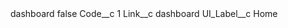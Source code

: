 <?xml version="1.0" encoding="UTF-8"?>
<CustomMetadata xmlns="http://soap.sforce.com/2006/04/metadata" xmlns:xsi="http://www.w3.org/2001/XMLSchema-instance" xmlns:xsd="http://www.w3.org/2001/XMLSchema">
    <label>dashboard</label>
    <protected>false</protected>
    <values>
        <field>Code__c</field>
        <value xsi:type="xsd:string">1</value>
    </values>
    <values>
        <field>Link__c</field>
        <value xsi:type="xsd:string">dashboard</value>
    </values>
    <values>
        <field>UI_Label__c</field>
        <value xsi:type="xsd:string">Home</value>
    </values>
</CustomMetadata>
